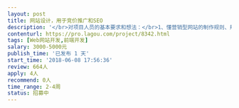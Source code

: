 ```yaml
---                
layout: post       
title: 网站设计，用于竞价推广和SEO           
description: '</br>对项目人员的基本要求和想法：</br>1、懂营销型网站的制作规则、规律；</br>2、有过丰富的同类型经验；</br>3、能提供整体解决方案。</br>'     
contenturl: https://pro.lagou.com/project/8342.html      
tags: [Web网站开发,前端开发]            
salary: 3000-5000元          
publish_time: '已发布 1 天'         
start_time: '2018-06-08 17:56:36'           
review: 664人                   
apply: 4人                   
recommend: 0人                   
time_range: 2-4周              
status: 招募中                  
---                 
```

